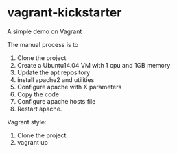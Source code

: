 # vagrant-kickstarter
A simple demo on Vagrant


The manual process is to 
1. Clone the project
2. Create a Ubuntu14.04 VM with 1 cpu and 1GB memory
3. Update the apt repository
4. install apache2 and utilities
5. Configure apache with X parameters
6. Copy the code
7. Configure apache hosts file
8. Restart apache.

Vagrant style:
1. Clone the project
2. vagrant up
